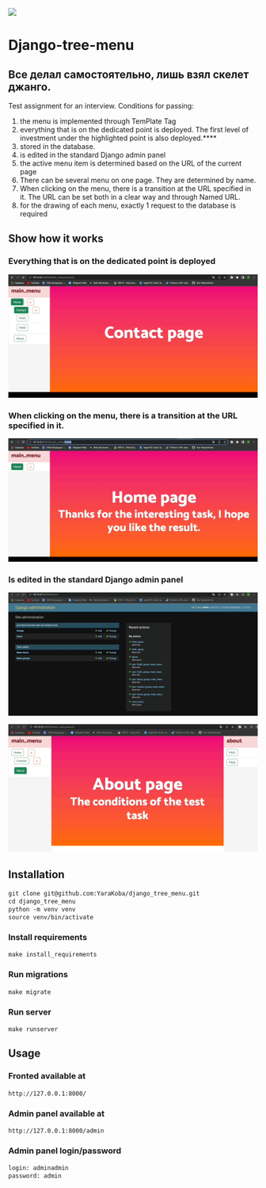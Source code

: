 [![](https://img.shields.io/pypi/pyversions/django-admin-interface.svg?color=3776AB&logo=python&logoColor=white)](https://www.python.org/)

# Django-tree-menu
## Все делал самостоятельно, лишь взял скелет джанго.
Test assignment for an interview. Conditions for passing:

1) the menu is implemented through TemPlate Tag
2) everything that is on the dedicated point is deployed. The first level of investment under the highlighted point is
   also deployed.****
3) stored in the database.
4) is edited in the standard Django admin panel
5) the active menu item is determined based on the URL of the current page
6) There can be several menu on one page. They are determined by name.
7) When clicking on the menu, there is a transition at the URL specified in it. The URL can be set both in a clear way
   and through Named URL.
8) for the drawing of each menu, exactly 1 request to the database is required

## Show how it works

### Everything that is on the dedicated point is deployed

![sow.gif](media%2Fsow.gif)

### When clicking on the menu, there is a transition at the URL specified in it.

![sow2.gif](media%2Fsow2.gif)

### Is edited in the standard Django admin panel

![admin_panel.gif](media%2Fadmin_panel.gif)

![update.gif](media%2Fupdate.gif)

## Installation

```commandline
git clone git@github.com:YaraKoba/django_tree_menu.git
cd django_tree_menu
python -m venv venv
source venv/bin/activate
```

### Install requirements

```commandline
make install_requirements
```

### Run migrations

```commandline
make migrate
```

### Run server

```commandline
make runserver
```

## Usage

### Fronted available at

```commandline
http://127.0.0.1:8000/
```

### Admin panel available at

```commandline
http://127.0.0.1:8000/admin
```

### Admin panel login/password

```commandline
login: adminadmin
password: admin
```
